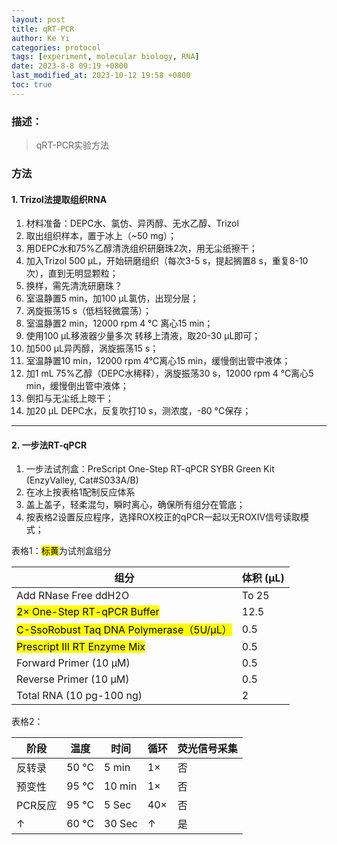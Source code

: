```yaml
---
layout: post
title: qRT-PCR
author: Ke Yi
categories: protocol
tags: [experiment, molecular biology, RNA]
date: 2023-8-8 09:19 +0800
last_modified_at: 2023-10-12 19:58 +0800
toc: true
---
```


### 描述：
>qRT-PCR实验方法

### 方法
#### 1. Trizol法提取组织RNA
1. 材料准备：DEPC水、氯仿、异丙醇、无水乙醇、Trizol
2. 取出组织样本，置于冰上（~50 mg）；
3. 用DEPC水和75%乙醇清洗组织研磨珠2次，用无尘纸擦干；
4. 加入Trizol 500 µL，开始研磨组织（每次3-5 s，提起搁置8 s，重复8-10次），直到无明显颗粒；
5. 换样，需先清洗研磨珠？
6. 室温静置5 min，加100 µL氯仿，出现分层；
7. 涡旋振荡15 s（低档轻微震荡）；
8. 室温静置2 min，12000 rpm 4 °C 离心15 min；
9. 使用100 µL移液器少量多次 转移上清液，取20-30 µL即可；
10. 加500 µL异丙醇，涡旋振荡15 s；
11. 室温静置10 min，12000 rpm 4°C离心15 min，缓慢倒出管中液体；
12. 加1 mL 75%乙醇（DEPC水稀释），涡旋振荡30 s，12000 rpm 4 °C离心5 min，缓慢倒出管中液体；
13. 倒扣与无尘纸上晾干；
14. 加20 µL DEPC水，反复吹打10 s，测浓度，-80 °C保存；
---
#### 2. 一步法RT-qPCR
1. 一步法试剂盒：PreScript One-Step RT-qPCR SYBR Green Kit (EnzyValley, Cat#S033A/B)
2. 在冰上按表格1配制反应体系
3. 盖上盖子，轻柔混匀，瞬时离心，确保所有组分在管底；
4. 按表格2设置反应程序，选择ROX校正的qPCR一起以无ROXIV信号读取模式；

表格1：<mark>标黄</mark>为试剂盒组分

| 组分                                    | 体积 (µL) |
| --------------------------------------- | --------- |
| Add RNase Free ddH2O                    | To 25     |
| <mark>2× One-Step RT-qPCR Buffer</mark>              | 12.5      |
| <mark>C-SsoRobust Taq DNA Polymerase（5U/µL）</mark> | 0.5       |
| <mark>Prescript III RT Enzyme Mix</mark>             | 0.5       |
| Forward Primer (10 µM)                  | 0.5       |
| Reverse Primer (10 µM)                  | 0.5       |
| Total RNA (10 pg-100 ng)                | 2         |

表格2：

| 阶段    | 温度  | 时间   | 循环 | 荧光信号采集 |
| ------- | ----- | ------ | ---- | ------------ |
| 反转录  | 50 °C | 5 min  | 1×   | 否           |
| 预变性  | 95 °C | 10 min | 1×   | 否           |
| PCR反应 | 95 °C | 5 Sec  | 40×  | 否           |
|    ↑     | 60 °C | 30 Sec | ↑    | 是             |
